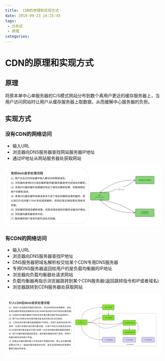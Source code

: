 ```yaml
---
title:  CDN的原理和实现方式
date: 2019-09-23 14:25:45
tags: 
 - 分布式
 - 原理
categories: 
---
```

# CDN的原理和实现方式
<!-- ttoc -->
## 原理

将原本单中心单服务器的C/S模式网站分布到数个离用户更近的缓存服务器上，当用户访问网站时让用户从缓存服务器上取数据，从而缓解中心服务器的负担。

## 实现方式

### 没有CDN的网络访问

* 输入URL
* 浏览器向DNS服务器查找网站服务器IP地址
* 通过IP地址从网站服务器处获取网站

![无CDN](i/无CDN访问网站.png)

### 有CDN的网络访问

* 输入URL
* 浏览器向DNS服务器查找IP地址
* DNS服务器把域名解析权交给某个CDN专用DNS服务器
* 专用DNS服务器返回给用户的是负载均衡器的IP地址
* 浏览器向负载均衡器处请求网站
* 负载均衡器再指示浏览器跳转到某个CDN服务器(返回跳转指令和IP或者域名)
* 浏览器跳转到CDN服务器处获取网站

![有CDN](i/有CDN访问网站.png)
